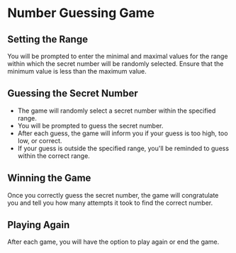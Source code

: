 # Number Guessing Game

## Setting the Range

You will be prompted to enter the minimal and maximal values for the range within which the secret number will be randomly selected. Ensure that the minimum value is less than the maximum value.

## Guessing the Secret Number

- The game will randomly select a secret number within the specified range.
- You will be prompted to guess the secret number.
- After each guess, the game will inform you if your guess is too high, too low, or correct.
- If your guess is outside the specified range, you'll be reminded to guess within the correct range.

## Winning the Game

Once you correctly guess the secret number, the game will congratulate you and tell you how many attempts it took to find the correct number.

## Playing Again

After each game, you will have the option to play again or end the game.
